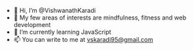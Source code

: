 - 👋 Hi, I’m @VishwanathKaradi
- 👀 My few areas of interests are mindfulness, fitness and web development
- 🌱 I’m currently learning JavaScript
- 📫 You can write to me at vskaradi95@gmail.com

<!---
VishwanathKaradi/VishwanathKaradi is a ✨ special ✨ repository because its `README.md` (this file) appears on your GitHub profile.
You can click the Preview link to take a look at your changes.
--->

